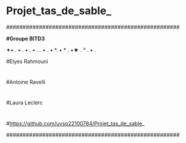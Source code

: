 # Projet_tas_de_sable_
#####################################################

**#Groupe BITD3**

✦• . • .      • . • .   . • .       • *.     •         *            . •★     . ° . •          .

           
#Elyes Rahmouni 
#
#Antoine Ravelli
#
#Laura Leclerc
#
#https://github.com/uvsq22100784/Projet_tas_de_sable_

#####################################################
